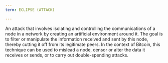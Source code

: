 ```yaml
---
term: ECLIPSE (ATTACK)

---
```

An attack that involves isolating and controlling the communications of a node in a network by creating an artificial environment around it. The goal is to filter or manipulate the information received and sent by this node, thereby cutting it off from its legitimate peers. In the context of Bitcoin, this technique can be used to mislead a node, censor or alter the data it receives or sends, or to carry out double-spending attacks.